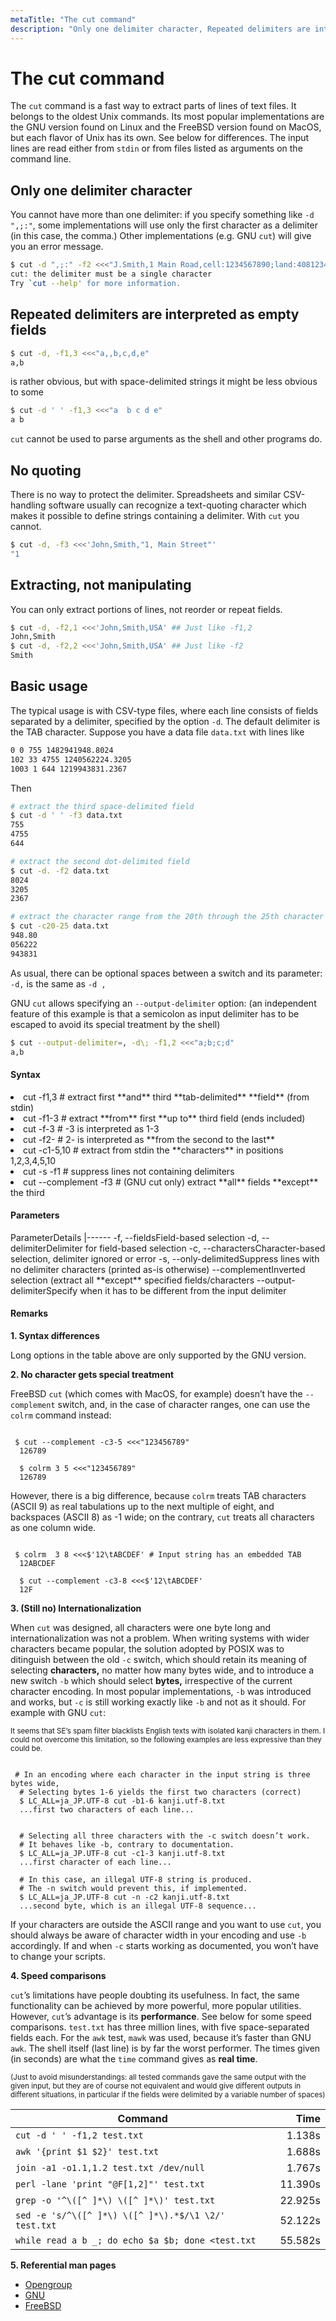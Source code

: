 ```yaml
---
metaTitle: "The cut command"
description: "Only one delimiter character, Repeated delimiters are interpreted as empty fields, No quoting, Extracting, not manipulating, Basic usage"
---
```


# The cut command


The `cut` command is a fast way to extract parts of lines of text files. It belongs to the oldest Unix commands. Its most popular implementations are the GNU version found on Linux and the FreeBSD version found on MacOS, but each flavor of Unix has its own. See below for differences. The input lines are read either from `stdin` or from files listed as arguments on the command line.



## Only one delimiter character


You cannot have more than one delimiter: if you specify something like `-d ",;:"`, some implementations will use only the first character as a delimiter (in this case, the comma.) Other implementations (e.g. GNU `cut`) will give you an error message.

```bash
$ cut -d ",;:" -f2 <<<"J.Smith,1 Main Road,cell:1234567890;land:4081234567"
cut: the delimiter must be a single character
Try `cut --help' for more information.

```



## Repeated delimiters are interpreted as empty fields


```bash
$ cut -d, -f1,3 <<<"a,,b,c,d,e"
a,b

```

is rather obvious, but with space-delimited strings it might be less obvious to some

```bash
$ cut -d ' ' -f1,3 <<<"a  b c d e"
a b

```

`cut` cannot be used to parse arguments as the shell and other programs do.



## No quoting


There is no way to protect the delimiter. Spreadsheets and similar CSV-handling software usually can recognize a text-quoting character which makes it possible to define strings containing a delimiter. With `cut` you cannot.

```bash
$ cut -d, -f3 <<<'John,Smith,"1, Main Street"'
"1

```



## Extracting, not manipulating


You can only extract portions of lines, not reorder or repeat fields.

```bash
$ cut -d, -f2,1 <<<'John,Smith,USA' ## Just like -f1,2
John,Smith
$ cut -d, -f2,2 <<<'John,Smith,USA' ## Just like -f2
Smith

```



## Basic usage


The typical usage is with CSV-type files, where each line consists of fields separated by a delimiter, specified by the option `-d`. The default delimiter is the TAB character. Suppose you have a data file `data.txt` with lines like

```bash
0 0 755 1482941948.8024
102 33 4755 1240562224.3205
1003 1 644 1219943831.2367

```

Then

```bash
# extract the third space-delimited field
$ cut -d ' ' -f3 data.txt
755
4755
644

# extract the second dot-delimited field
$ cut -d. -f2 data.txt    
8024
3205
2367

# extract the character range from the 20th through the 25th character
$ cut -c20-25 data.txt 
948.80
056222    
943831

```

As usual, there can be optional spaces between a switch and its parameter: `-d,` is the same as `-d ,`

GNU `cut` allows specifying an `--output-delimiter` option: (an independent feature of this example is that a semicolon as input delimiter has to be escaped to avoid its special treatment by the shell)

```bash
$ cut --output-delimiter=, -d\; -f1,2 <<<"a;b;c;d"
a,b

```



#### Syntax


<li>
cut -f1,3 # extract first **and** third **tab-delimited** **field** (from stdin)
</li>
<li>
cut -f1-3 # extract **from** first **up to** third field (ends included)
</li>
<li>
cut -f-3 # -3 is interpreted as 1-3
</li>
<li>
cut -f2- # 2- is interpreted as **from the second to the last**
</li>
<li>
cut -c1-5,10 # extract from stdin the **characters** in positions 1,2,3,4,5,10
</li>
<li>
cut -s -f1 # suppress lines not containing delimiters
</li>
<li>
cut --complement -f3 # (GNU cut only) extract **all** fields **except** the third
</li>



#### Parameters


<th align="left">Parameter</th><th align="left">Details</th>
|------
<td align="left">-f, --fields</td><td align="left">Field-based selection</td>
<td align="left">-d, --delimiter</td><td align="left">Delimiter for field-based selection</td>
<td align="left">-c, --characters</td><td align="left">Character-based selection, delimiter ignored or error</td>
<td align="left">-s, --only-delimited</td><td align="left">Suppress lines with no delimiter characters (printed as-is otherwise)</td>
<td align="left">--complement</td><td align="left">Inverted selection (extract all **except** specified fields/characters</td>
<td align="left">--output-delimiter</td><td align="left">Specify when it has to be different from the input delimiter</td>



#### Remarks


**1. Syntax differences**

Long options in the table above are only supported by the GNU version.

**2. No character gets special treatment**

FreeBSD `cut` (which comes with MacOS, for example) doesn’t have the `--complement` switch, and, in the case of character ranges, one can use the `colrm` command instead:

```

 $ cut --complement -c3-5 <<<"123456789"
  126789

  $ colrm 3 5 <<<"123456789"
  126789

```

However, there is a big difference, because `colrm` treats TAB characters (ASCII 9) as real tabulations up to the next multiple of eight, and backspaces (ASCII 8) as -1 wide; on the contrary, `cut` treats all characters as one column wide.

```

 $ colrm  3 8 <<<$'12\tABCDEF' # Input string has an embedded TAB
  12ABCDEF

  $ cut --complement -c3-8 <<<$'12\tABCDEF'
  12F

```

**3. (Still no) Internationalization**

When `cut` was designed, all characters were one byte long and internationalization was not a problem. When writing systems with wider characters became popular, the solution adopted by POSIX was to ditinguish between the old `-c` switch, which should retain its meaning of selecting **characters,** no matter how many bytes wide, and to introduce a new switch `-b` which should select **bytes,** irrespective of the current character encoding. In most popular implementations, `-b` was introduced and works, but `-c` is still working exactly like `-b` and not as it should. For example with GNU `cut`:

<sup>It seems that SE’s spam filter blacklists English texts with isolated kanji characters in them. I could not overcome this limitation, so the following examples are less expressive than they could be.</sup>

```

 # In an encoding where each character in the input string is three bytes wide,
  # Selecting bytes 1-6 yields the first two characters (correct)
  $ LC_ALL=ja_JP.UTF-8 cut -b1-6 kanji.utf-8.txt
  ...first two characters of each line...
  

  # Selecting all three characters with the -c switch doesn’t work.
  # It behaves like -b, contrary to documentation.
  $ LC_ALL=ja_JP.UTF-8 cut -c1-3 kanji.utf-8.txt
  ...first character of each line...

  # In this case, an illegal UTF-8 string is produced.
  # The -n switch would prevent this, if implemented.
  $ LC_ALL=ja_JP.UTF-8 cut -n -c2 kanji.utf-8.txt
  ...second byte, which is an illegal UTF-8 sequence...

```

If your characters are outside the ASCII range and you want to use `cut`, you should always be aware of character width in your encoding and use `-b` accordingly. If and when `-c` starts working as documented, you won’t have to change your scripts.

**4. Speed comparisons**

`cut`’s limitations have people doubting its usefulness. In fact, the same functionality can be achieved by more powerful, more popular utilities. However, `cut`’s advantage is its **performance**. See below for some speed comparisons. `test.txt` has three million lines, with five space-separated fields each. For the `awk` test, `mawk` was used, because it’s faster than GNU `awk`. The shell itself (last line) is by far the worst performer. The times given (in seconds) are what the `time` command gives as **real time**.

<sup>(Just to avoid misunderstandings: all tested commands gave the same output with the given input, but they are of course not equivalent and would give different outputs in different situations, in particular if the fields were delimited by a variable number of spaces)</sup>

|Command<th align="right">Time</th>
|------
|`cut -d ' ' -f1,2 test.txt`<td align="right">1.138s</td>
|`awk '{print $1 $2}' test.txt`<td align="right">1.688s</td>
|`join -a1 -o1.1,1.2 test.txt /dev/null`<td align="right">1.767s</td>
|`perl -lane 'print "@F[1,2]"' test.txt`<td align="right">11.390s</td>
|`grep -o '^\([^ ]*\) \([^ ]*\)' test.txt`<td align="right">22.925s</td>
|`sed -e 's/^\([^ ]*\) \([^ ]*\).*$/\1 \2/' test.txt`<td align="right">52.122s</td>
|`while read a b _; do echo $a $b; done <test.txt`<td align="right">55.582s</td>

**5. Referential man pages**

- [Opengroup](http://pubs.opengroup.org/onlinepubs/9699919799/utilities/cut.html#tag_20_28_16)
- [GNU](https://www.gnu.org/software/coreutils/manual/html_node/cut-invocation.html#index-g_t_002dn-669)
- [FreeBSD](https://www.freebsd.org/cgi/man.cgi?query=cut&sektion=1&apropos=0&manpath=netbsd)

